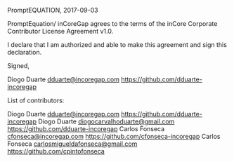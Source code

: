 PromptEQUATION, 2017-09-03

PromptEquation/ inCoreGap agrees to the terms of the inCore Corporate Contributor License
Agreement v1.0.

I declare that I am authorized and able to make this agreement and sign this
declaration.

Signed,

Diogo Duarte dduarte@incoregap.com https://github.com/dduarte-incoregap

List of contributors:

Diogo Duarte dduarte@incoregap.com https://github.com/dduarte-incoregap
Diogo Duarte diogocarvalhoduarte@gmail.com https://github.com/dduarte-incoregap
Carlos Fonseca cfonseca@incoregap.com https://github.com/cfonseca-incoregap
Carlos Fonseca carlosmigueldafonseca@gmail.com https://github.com/cpintofonseca
